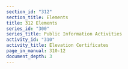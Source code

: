 ```yaml
---
section_id: "312"
section_title: Elements
title: 312 Elements
series_id: "300"
series_title: Public Information Activities
activity_id: "310"
activity_title: Elevation Certificates
page_in_manual: 310-12
document_depth: 3
---
```

